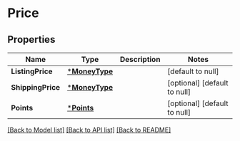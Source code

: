 # Price

## Properties
Name | Type | Description | Notes
------------ | ------------- | ------------- | -------------
**ListingPrice** | [***MoneyType**](MoneyType.md) |  | [default to null]
**ShippingPrice** | [***MoneyType**](MoneyType.md) |  | [optional] [default to null]
**Points** | [***Points**](Points.md) |  | [optional] [default to null]

[[Back to Model list]](../README.md#documentation-for-models) [[Back to API list]](../README.md#documentation-for-api-endpoints) [[Back to README]](../README.md)

